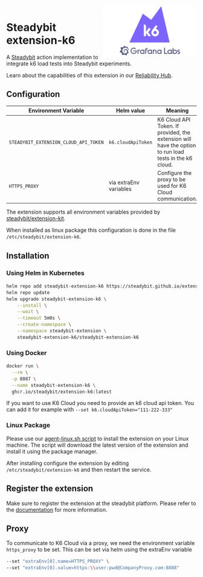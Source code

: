 <img src="./logo.webp" height="130" align="right" alt="K6 logo">

# Steadybit extension-k6

A [Steadybit](https://www.steadybit.com/) action implementation to integrate k6 load tests into Steadybit experiments.

Learn about the capabilities of this extension in our [Reliability Hub](https://hub.steadybit.com/extension/com.steadybit.extension_k6).

## Configuration

| Environment Variable                  | Helm value             | Meaning                                                                                                | Reuired | Default |
|---------------------------------------|------------------------|--------------------------------------------------------------------------------------------------------|---------|---------|
| `STEADYBIT_EXTENSION_CLOUD_API_TOKEN` | `k6.cloudApiToken`     | K6 Cloud API Token. If provided, the extension will have the option to run load tests in the k6 cloud. | no      |         |
| `HTTPS_PROXY`                         | via extraEnv variables | Configure the proxy to be used for K6 Cloud communication.                                             | no      |         |

The extension supports all environment variables provided by [steadybit/extension-kit](https://github.com/steadybit/extension-kit#environment-variables).

When installed as linux package this configuration is done in the file `/etc/steadybit/extension-k6`.

## Installation

### Using Helm in Kubernetes

```sh
helm repo add steadybit-extension-k6 https://steadybit.github.io/extension-k6
helm repo update
helm upgrade steadybit-extension-k6 \
    --install \
    --wait \
    --timeout 5m0s \
    --create-namespace \
    --namespace steadybit-extension \
    steadybit-extension-k6/steadybit-extension-k6
```

### Using Docker

```sh
docker run \
  --rm \
  -p 8087 \
  --name steadybit-extension-k6 \
  ghcr.io/steadybit/extension-k6:latest
```

If you want to use K6 Cloud you need to provide an k6 cloud api token. You can add it for example with `--set k6.cloudApiToken="111-222-333"`

### Linux Package

Please use our [agent-linux.sh script](https://docs.steadybit.com/install-and-configure/install-agent/install-on-linux-hosts) to install the extension on your Linux machine.
The script will download the latest version of the extension and install it using the package manager.

After installing configure the extension by editing `/etc/steadybit/extension-k6` and then restart the service.

## Register the extension

Make sure to register the extension at the steadybit platform. Please refer to
the [documentation](https://docs.steadybit.com/integrate-with-steadybit/extensions/extension-installation) for more information.

## Proxy
To communicate to K6 Cloud via a proxy, we need the environment variable `https_proxy` to be set.
This can be set via helm using the extraEnv variable

```bash
--set "extraEnv[0].name=HTTPS_PROXY" \
--set "extraEnv[0].value=https:\\user:pwd@CompanyProxy.com:8888"
```
